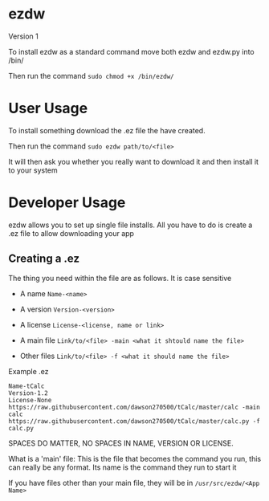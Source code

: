 # ezdw

Version 1

To install ezdw as a standard command move both ezdw and ezdw.py into /bin/

Then run the command `sudo chmod +x /bin/ezdw/`

# User Usage

To install something download the .ez file the have created.

Then run the command `sudo ezdw path/to/<file>`

It will then ask you whether you really want to download it and then install it to your system

# Developer Usage

ezdw allows you to set up single file installs.
All you have to do is create a .ez file to allow downloading your app

Creating a .ez
-

The thing you need within the file are as follows. It is case sensitive

 - A name `Name-<name>`
 
 - A version `Version-<version>`
 
 - A license `License-<license, name or link>`
 
 - A main file `Link/to/<file> -main <what it shtould name the file>`
 
 - Other files `Link/to/<file> -f <what it should name the file>`
 
Example .ez
```
Name-tCalc
Version-1.2
License-None
https://raw.githubusercontent.com/dawson270500/tCalc/master/calc -main calc
https://raw.githubusercontent.com/dawson270500/tCalc/master/calc.py -f calc.py
```
SPACES DO MATTER, NO SPACES IN NAME, VERSION OR LICENSE.

What is a 'main' file: This is the file that becomes the command you run, this can really be any format. Its name is the command they run to start it

If you have files other than your main file, they will be in `/usr/src/ezdw/<App Name>`
